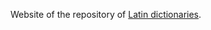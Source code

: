 Website of the repository of [Latin dictionaries](https://github.com/nikita-moor/latin-dictionary).

